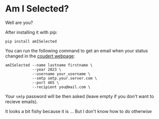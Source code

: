 # Am I Selected?

Well are you?

After installing it with pip:

```shell
pip install amISelected
```

You can run the following command to get an email when your status changed in the [coudert webpage](https://www.coudert.name/concours_cnrs_2023.html):

```shell
amISelected --name lastname firstname \
            --year 2023 \
            --username your_username \
            --smtp smtp.your.server.com \
            --port 465 \
            --recipient you@mail.com \
```

Your `smtp` password will be then asked (leave empty if you don't want to recieve emails).

It looks a bit fishy because it is ... But I don't know how to do otherwise

